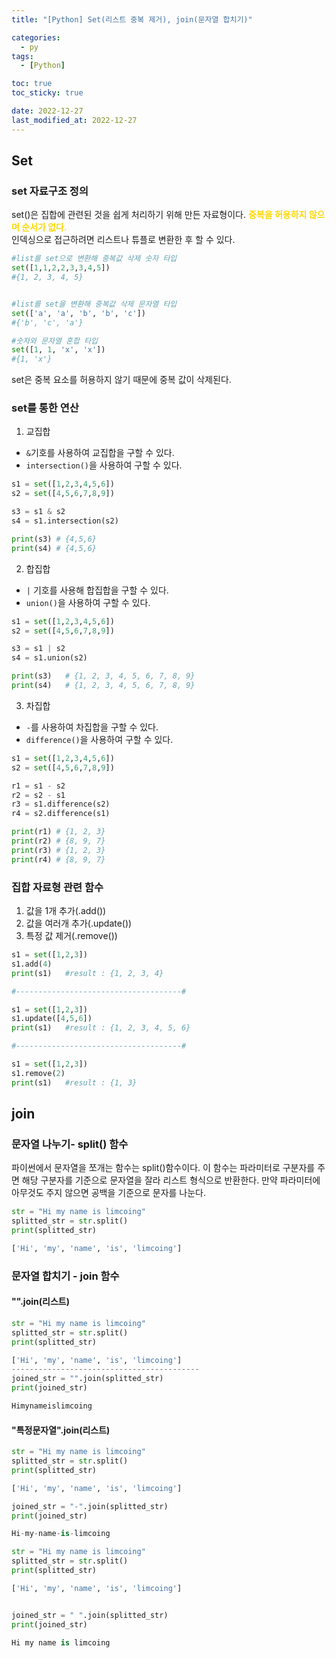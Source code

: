```yaml
---
title: "[Python] Set(리스트 중복 제거), join(문자열 합치기)"

categories: 
  - py
tags:
  - [Python]

toc: true
toc_sticky: true

date: 2022-12-27
last_modified_at: 2022-12-27 
---
```


## Set
### set 자료구조 정의
set()은 집합에 관련된 것을 쉽게 처리하기 위해 만든 자료형이다. <span style = "color:gold">**중복을 허용하지 않으며 순서가 없다.**</span>  
인덱싱으로 접근하려면 리스트나 튜플로 변환한 후 할 수 있다.

```python
#list를 set으로 변환해 중복값 삭제 숫자 타입
set([1,1,2,2,3,3,4,5])
#{1, 2, 3, 4, 5}


#list를 set을 변환해 중복값 삭제 문자열 타입
set(['a', 'a', 'b', 'b', 'c'])
#{'b', 'c', 'a'}

#숫자와 문자열 혼합 타입
set([1, 1, 'x', 'x'])
#{1, 'x'}
```
set은 중복 요소를 허용하지 않기 때문에 중복 값이 삭제된다.

### set를 통한 연산
1. 교집합
- `&`기호를 사용하여 교집합을 구할 수 있다.
- `intersection()`을 사용하여 구할 수 있다.

```python
s1 = set([1,2,3,4,5,6])
s2 = set([4,5,6,7,8,9])

s3 = s1 & s2
s4 = s1.intersection(s2)

print(s3) # {4,5,6}
print(s4) # {4,5,6}
```

2. 합집합
- `|` 기호를 사용해 합집합을 구할 수 있다.
- `union()`을 사용하여 구할 수 있다.

```python
s1 = set([1,2,3,4,5,6])
s2 = set([4,5,6,7,8,9])

s3 = s1 | s2
s4 = s1.union(s2)

print(s3)	# {1, 2, 3, 4, 5, 6, 7, 8, 9}
print(s4)	# {1, 2, 3, 4, 5, 6, 7, 8, 9}
```

3. 차집합
- `-`를 사용하여 차집합을 구할 수 있다.
- `difference()`을 사용하여 구할 수 있다.

```python
s1 = set([1,2,3,4,5,6])
s2 = set([4,5,6,7,8,9])

r1 = s1 - s2
r2 = s2 - s1
r3 = s1.difference(s2)
r4 = s2.difference(s1)

print(r1) # {1, 2, 3}
print(r2) # {8, 9, 7}
print(r3) # {1, 2, 3}
print(r4) # {8, 9, 7}
```
### 집합 자료형 관련 함수
1. 값을 1개 추가(.add())
2. 값을 여러개 추가(.update())
3. 특정 값 제거(.remove())

```python
s1 = set([1,2,3])
s1.add(4)
print(s1)	#result : {1, 2, 3, 4}

#-------------------------------------#

s1 = set([1,2,3])
s1.update([4,5,6])
print(s1)	#result : {1, 2, 3, 4, 5, 6}

#-------------------------------------#

s1 = set([1,2,3])
s1.remove(2)
print(s1)	#result : {1, 3}
```

## join 
### 문자열 나누기- split() 함수

파이썬에서 문자열을 쪼개는 함수는 split()함수이다. 이 함수는 파라미터로 구분자를 주면 해당 구분자를 기준으로 문자열을 잘라 리스트 형식으로 반환한다. 
만약 파라미터에 아무것도 주지 않으면 공백을 기준으로 문자를 나눈다. 
```python
str = "Hi my name is limcoing" 
splitted_str = str.split() 
print(splitted_str) 

['Hi', 'my', 'name', 'is', 'limcoing']
```

### 문자열 합치기 - join 함수

#### "".join(리스트)  
```python
str = "Hi my name is limcoing" 
splitted_str = str.split() 
print(splitted_str) 

['Hi', 'my', 'name', 'is', 'limcoing'] 
------------------------------------------
joined_str = "".join(splitted_str) 
print(joined_str) 

Himynameislimcoing 
```

#### "특정문자열".join(리스트)

```python
str = "Hi my name is limcoing" 
splitted_str = str.split() 
print(splitted_str) 

['Hi', 'my', 'name', 'is', 'limcoing'] 

joined_str = "-".join(splitted_str) 
print(joined_str) 

Hi-my-name-is-limcoing 
```

```python
str = "Hi my name is limcoing" 
splitted_str = str.split() 
print(splitted_str) 

['Hi', 'my', 'name', 'is', 'limcoing'] 


joined_str = " ".join(splitted_str) 
print(joined_str) 

Hi my name is limcoing
```
